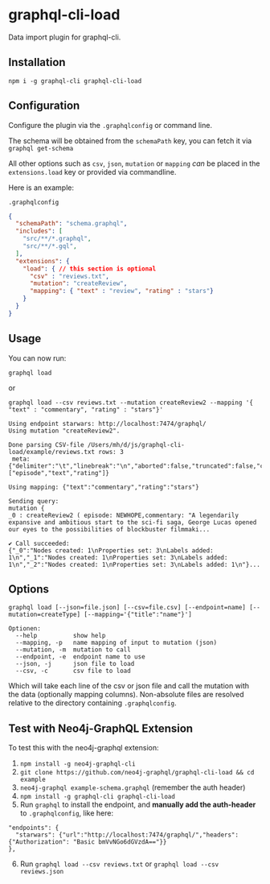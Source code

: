 # graphql-cli-load

Data import plugin for graphql-cli.

## Installation

```
npm i -g graphql-cli graphql-cli-load
```

## Configuration

Configure the plugin via the `.graphqlconfig` or command line.

The schema will be obtained from the `schemaPath` key, you can fetch it via `graphql get-schema`

All other options such as `csv`, `json`, `mutation` or `mapping` _can_ be placed in the `extensions.load` key
or provided via commandline.

Here is an example:

`.graphqlconfig`
```json
{
  "schemaPath": "schema.graphql",
  "includes": [
    "src/**/*.graphql",
    "src/**/*.gql",
  ],
  "extensions": { 
    "load": { // this section is optional
      "csv" : "reviews.txt",
      "mutation": "createReview",
      "mapping": { "text" : "review", "rating" : "stars"}
    }
  }
}
```

## Usage

You can now run:

```
graphql load
```

or

```
graphql load --csv reviews.txt --mutation createReview2 --mapping '{ "text" : "commentary", "rating" : "stars"}'

Using endpoint starwars: http://localhost:7474/graphql/
Using mutation "createReview2".

Done parsing CSV-file /Users/mh/d/js/graphql-cli-load/example/reviews.txt rows: 3
 meta: {"delimiter":"\t","linebreak":"\n","aborted":false,"truncated":false,"cursor":566,"fields":["episode","text","rating"]}

Using mapping: {"text":"commentary","rating":"stars"}

Sending query:
mutation { 
_0 : createReview2 ( episode: NEWHOPE,commentary: "A legendarily expansive and ambitious start to the sci-fi saga, George Lucas opened our eyes to the possibilities of blockbuster filmmaki...

✔ Call succeeded:
{"_0":"Nodes created: 1\nProperties set: 3\nLabels added: 1\n","_1":"Nodes created: 1\nProperties set: 3\nLabels added: 1\n","_2":"Nodes created: 1\nProperties set: 3\nLabels added: 1\n"}...
```

## Options

```
graphql load [--json=file.json] [--csv=file.csv] [--endpoint=name] [--mutation=createType] [--mapping='{"title":"name"}']

Optionen:
  --help          show help
  --mapping, -p   name mapping of input to mutation (json)
  --mutation, -m  mutation to call
  --endpoint, -e  endpoint name to use
  --json, -j      json file to load
  --csv, -c       csv file to load
```

Which will take each line of the csv or json file and call the mutation with the data (optionally mapping columns).
Non-absolute files are resolved relative to the directory containing `.graphqlconfig`.


## Test with Neo4j-GraphQL Extension

To test this with the neo4j-graphql extension:

1. `npm install -g neo4j-graphql-cli`
2. `git clone https://github.com/neo4j-graphql/graphql-cli-load && cd example`
2. `neo4j-graphql example-schema.graphql` (remember the auth header)
4. `npm install -g graphql-cli graphql-cli-load`
5. Run `graphql` to install the endpoint, and **manually add the auth-header** to `.graphqlconfig`, like here:
```
"endpoints": {
  "starwars": {"url":"http://localhost:7474/graphql/","headers":{"Authorization": "Basic bmVvNGo6dGVzdA=="}}
},
```
6. Run `graphql load --csv reviews.txt` or `graphql load --csv reviews.json`

